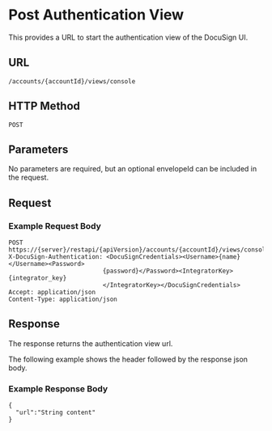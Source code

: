 # Post Authentication View

This provides a URL to start the authentication view of the DocuSign UI.

## URL

    /accounts/{accountId}/views/console

## HTTP Method

    POST

## Parameters

No parameters are required, but an optional envelopeId can be included in the request.

## Request

### Example Request Body

    POST https://{server}/restapi/{apiVersion}/accounts/{accountId}/views/console
    X-DocuSign-Authentication: <DocuSignCredentials><Username>{name}</Username><Password>
                              {password}</Password><IntegratorKey>{integrator_key}
                              </IntegratorKey></DocuSignCredentials>
    Accept: application/json
    Content-Type: application/json

## Response

The response returns the authentication view url.

The following example shows the header followed by the response json body.

### Example Response Body

    {
      "url":"String content"
    }
